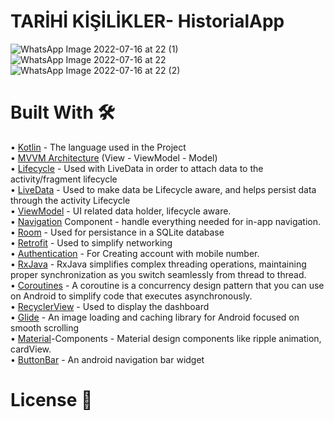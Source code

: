# TARİHİ KİŞİLİKLER- HistorialApp

![WhatsApp Image 2022-07-16 at 22  (1)](https://user-images.githubusercontent.com/100429928/179369417-7fce8bdd-fdc4-4a5a-a659-be053a51b64c.jpg)
![WhatsApp Image 2022-07-16 at 22](https://user-images.githubusercontent.com/100429928/179369418-a10d973a-74f9-4f42-9b35-66e7bb191660.jpg)
![WhatsApp Image 2022-07-16 at 22  (2)](https://user-images.githubusercontent.com/100429928/179369419-46e1bf2f-1874-440e-aca9-b2eabf8ac101.jpg)

# Built With  :hammer_and_wrench:

•	[Kotlin](https://kotlinlang.org/) - The language used in the Project<br/>
•	[MVVM Architecture](https://developer.android.com/topic/architecture?gclsrc=aw.ds&gclid=Cj0KCQjwzqSWBhDPARIsAK38LY_eKkftD-Fw99r1XQ_MZl6-jvmqOl4DNXadMjXYG6MpiQP4vY-8gZQaAoPCEALw_wcB) (View - ViewModel - Model)<br/>
•	[Lifecycle](https://developer.android.com/topic/libraries/architecture/lifecycle) - Used with LiveData in order to attach data to the activity/fragment lifecycle<br/>
•	[LiveData](https://developer.android.com/topic/libraries/architecture/livedata) - Used to make data be Lifecycle aware, and helps persist data through the activity Lifecycle<br/>
•	[ViewModel](https://developer.android.com/topic/libraries/architecture/viewmodel) - UI related data holder, lifecycle aware.<br/>
•	[Navigation](https://developer.android.com/guide/navigation) Component - handle everything needed for in-app navigation.<br/>
•	[Room](https://developer.android.com/jetpack/androidx/releases/room) - Used for persistance in a SQLite database<br/>
•	[Retrofit](https://square.github.io/retrofit/) - Used to simplify networking<br/>
•	[Authentication](https://firebase.google.com/docs/auth) - For Creating account with mobile number.<br/> 
•	[RxJava](https://www.geeksforgeeks.org/rxjava-for-android/) - RxJava simplifies complex threading operations, maintaining proper synchronization as you switch seamlessly from thread to thread.<br/>
•	[Coroutines](https://kotlinlang.org/docs/coroutines-overview.html) - A coroutine is a concurrency design pattern that you can use on Android to simplify code that executes asynchronously.<br/>
•	[RecyclerView](https://developer.android.com/reference/kotlin/androidx/recyclerview/widget/RecyclerView) - Used to display the dashboard<br/>
•	[Glide](https://github.com/bumptech/glide) - An image loading and caching library for Android focused on smooth scrolling<br/>
•	[Material](https://github.com/material-components/material-components-android/blob/master/docs/getting-started.md)-Components - Material design components like ripple animation, cardView.<br/>
• [ButtonBar](https://github.com/ismaeldivita/chip-navigation-bar) - An android navigation bar widget

# License  :page_with_curl:<br/>
